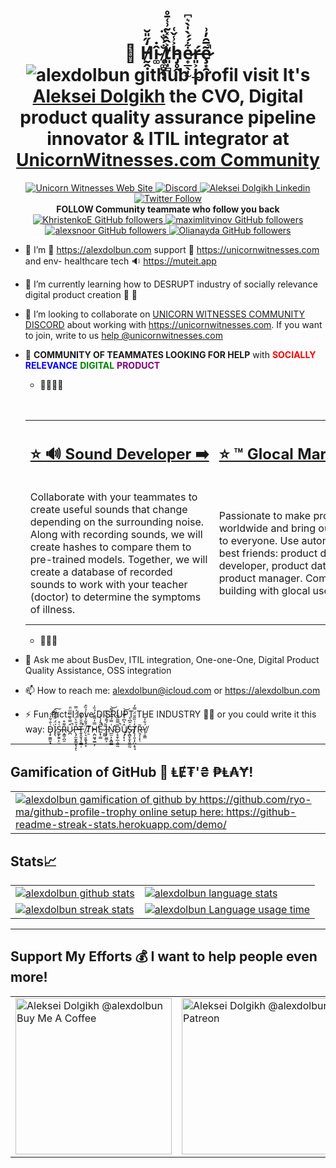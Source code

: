 <h1 align="center"> 🎴 H̸̰̭̒̋̎̆î̴͚̇ ̸̨͚̮̥̐͗̐̈ͅt̸͈̩̻͐̂̀̽͂͗͑̄̊h̵̡̥̭͐̾̌͑e̷̟̲̖̩̫͋́́̀̍̀͛͆ŕ̶͈͕̣̠̲ȩ̷͙̯͂̅̑̓͗̚ <img src="https://komarev.com/ghpvc/?username=alexdolbun&label=PEOPLE%20VISIT%20THIS%20PROFILE&color=blueviolet&style=flat-square" alt="alexdolbun github profil visit" /> It's <a href="https://alexdolbun.com?utm_content=githubhead&utm_medium=social&utm_source=github.com" target="_blank">Aleksei Dolgikh<a/> the CVO, Digital product quality assurance pipeline innovator & ITIL integrator at <a href="https://unicornwitnesses.com?utm_content=githubhead&utm_medium=social&utm_source=github.com" target="_blank">UnicornWitnesses.com Community<a/></h1>

<p align="center">
  <a href="https://unicornwitnesses.com" target="_blank">
    <img alt="Unicorn Witnesses Web Site" src="https://img.shields.io/badge/WWW%20of%20Unicorn%20Witnesses-FF6719?style=for-the-badge&logo=substack&logoColor=white">
   <a/>
  <a href="https://discord.gg/hKQc8SX9zP" target="_blank">
    <img alt="Discord" src="https://img.shields.io/discord/826069747179061260?logo=discord&logoColor=white&style=for-the-badge">
   <a/>
  <a href="https://linkedin.com/in/alexdolbun" target="_blank">
    <img alt="Aleksei Dolgikh Linkedin" src="https://img.shields.io/badge/LinkedIn-0077B5?style=for-the-badge&logo=linkedin&logoColor=white">
  <a/>
  <a href="https://twitter.com/alexdolbun" target="_blank">
    <img alt="Twitter Follow" src="https://img.shields.io/twitter/follow/alexdolbun?color=blue&label=FOLLOW%20ME&logo=twitter&style=for-the-badge">
  <a/>
    </br>
  <strong> FOLLOW Community teammate who follow you back  </strong>
 </br>
  <a href="https://twitter.com/KhristenkoE" target="_blank">
    <img alt="KhristenkoE GitHub followers" src="https://img.shields.io/github/followers/KhristenkoE?label=FOLLOW%20KhristenkoE&logo=github&style=for-the-badge">
  <a/>
  <a href="https://twitter.com/maximlitvinov" target="_blank">
    <img alt="maximlitvinov GitHub followers" src="https://img.shields.io/github/followers/maximlitvinov?label=FOLLOW%20MaximLitvinov&logo=github&style=for-the-badge">
  <a/>
  <a href="https://twitter.com/alexsnoor" target="_blank">
    <img alt="alexsnoor GitHub followers" src="https://img.shields.io/github/followers/alexsnoor?label=FOLLOW%20AlexVerevkin&logo=github&style=for-the-badge">
  <a/>
  <a href="https://twitter.com/Olianayda" target="_blank">
    <img alt="Olianayda GitHub followers" src="https://img.shields.io/github/followers/Olianayda?label=FOLLOW%20OliaNayda&logo=github&style=for-the-badge">
  <a/>
</p>

    
- 🔭 I’m 🎴 <a href="https://alexdolbun.com?utm_content=githubtext&utm_medium=social&utm_source=github.com" target="_blank">https://alexdolbun.com<a/> support 🦄 <a href="https://unicornwitnesses.com" target="_blank">https://unicornwitnesses.com<a/> and env- healthcare tech 🔉 <a href="https://muteit.app?utm_content=githubtext&utm_medium=social&utm_source=github.com" target="_blank">https://muteit.app<a/>
- 🌱 I’m currently learning how to DESRUPT industry of socially relevance digital product creation 🚀 🦄
- 👯 I’m looking to collaborate on <a href="https://discord.gg/hKQc8SX9zP" target="_blank">UNICORN WITNESSES COMMUNITY DISCORD<a/> about working with <a href="https://unicornwitnesses.com?utm_content=githubtextdiscord&utm_medium=social&utm_source=github.com" target="_blank">https://unicornwitnesses.com<a/>. If you want to join, write to us <a target="_blank" href="mailto:help@unicornwitnesses.com?subject=Hi%20the%20Unicorn%20Witnesses%20Community!&amp;body=Let's%20collaborate!%20🦄">help @unicornwitnesses.com</a>
- 🤔 **COMMUNITY OF TEAMMATES LOOKING FOR HELP** with <a style="color:red">**SOCIALLY**</a> <span style="color:blue">**RELEVANCE**</span> <span style="color:green">**DIGITAL**</span> <span style="color:purple">**PRODUCT**</span> 
    - 📢📢📢🆘  
    
    <table align="center" cellspacing="0" cellpadding="0" border="0">
      <caption>Table with a list of roles and descriptions of expectations of the teammates we are looking for. Swipe left 🙏</caption>
      <tr>
        <td nowrap>
          <h2><a href="https://unicornwitnesses.com?utm_content=githubtablesounddev&utm_medium=social&utm_source=github.com" target="_blank"> ⭐️ 🔊 Sound Developer ➡️</a></h2>
        </td>
        <td nowrap>
          <h2><a href="https://unicornwitnesses.com?utm_content=githubtableglocalmarketer&utm_medium=social&utm_source=github.com" target="_blank">⭐️ ™️ Glocal Marketer ➡️</a></h2>
        </td>
        <td nowrap>
          <h2><a href="https://unicornwitnesses.com?utm_content=githubtabledevopsgcdn&utm_medium=social&utm_source=github.com" target="_blank">⭐️ 🥑 DevOps Global CDN ➡️</a></h2>
        </td>
        <td nowrap>
           <h2><a href="https://unicornwitnesses.com?utm_content=githubtablecommunitymanager&utm_medium=social&utm_source=github.com" target="_blank">⭐️ 🖍️ Community Manager ➡️</a></h2>
        </td>
        <td nowrap>
           <h2><a href="https://unicornwitnesses.com?utm_content=githubtableuidev&utm_medium=social&utm_source=github.com" target="_blank">⭐️ 👤🌐 UI Developer ➡️</a></h2>
        </td>
        <td nowrap>
           <h2><a href="https://unicornwitnesses.com?utm_content=githubtablemobdev&utm_medium=social&utm_source=github.com" target="_blank">⭐️ 📱 Mobile Developer ➡️</a></h2>
        </td>
        <td nowrap>
           <h2><a href="https://unicornwitnesses.com?utm_content=githubtabledigitalresearcher&utm_medium=social&utm_source=github.com" target="_blank">⭐️ 🔍 Digital Researcher ➡️</a></h2>
        </td>
        <td nowrap>
           <h2><a href="https://unicornwitnesses.com?utm_content=githubtableproductanalytic&utm_medium=social&utm_source=github.com" target="_blank">⭐️ 📈📉 Product Analytic ➡️</a></h2>
        </td>
        <td nowrap>
           <h2><a href="https://unicornwitnesses.com?utm_content=githubtableqa&utm_medium=social&utm_source=github.com" target="_blank">⭐️ 🤔 Quality assurance ➡️</a></h2>
        </td>
        <td nowrap>
           <h2><a href="https://unicornwitnesses.com?utm_content=githubtablecatengineer&utm_medium=social&utm_source=github.com" target="_blank">⭐️ 🇺🇳 CAT-system Engineer ➡️</a></h2>
        </td>
      </tr>
      <tr>
        <td>
          Collaborate with your teammates to create useful sounds that change depending on the surrounding noise. Along with recording sounds, we will create hashes to compare them to pre-trained models. Together, we will create a database of recorded sounds to work with your teacher (doctor) to determine the symptoms of illness.
        </td>
        <td>
           Passionate to make product worldwide and bring our solutions to everyone. Use automation and best friends: product designer, ui developer, product data analyst, product manager. Communication building with glocal users.
        </td>
        <td>
           By collaborating with the team, we'll work together to deliver our innovations to 200 cities around the world (with the help of @cloudflare of course 😉 ) and move into serverless solutions to save money on mine-type deliveries. Absolute freedom to post your innovations openly and help from the team to promote the developed solutions at g2.com and other software stores.
        </td>
        <td>
          Collaborate with team members and our community to co-build strategies for global social growth. Helping newcomers, rules for advancement, and a course that we will find with you for years to come as we move from innovation to realisation.
        </td>
        <td>
          Real data prototypes creation. Involved at A/B testing. Familiar with simple design principles. Strong teammate for designer, product manager and product analyst.
        </td>
        <td>
          With your teammates, we'll create a system that takes into account the guidelines of the major mobile app delivery tables. You will dictate to us your terms for development on mobile platforms.
        </td>
        <td>
          Help product designer to conduct interviews, create hypothesis and hypothesis checking with data analyst. Help team to be update with user feedback. Teamwork with designer, product manager, ui developer, data analyst.
        </td>
        <td>
           A/B testing and hypothesis creation and checking. Work with product metrics and research data. Teamwork. Best friends: product manager, product designer, ui developer, glocal marketer.
        </td>
        <td>
           Together with teammates, work through the quality assurance of the digital product delivery pipeline. From innovation to implementation. Together we will reduce the loss of context and automate the linking of the requirements and task management system.
        </td>
         <td>
           Creating with the team a system to deliver 46+ languages to 200 cities. Adding OSS solutions to this system and creating an interface for users who are willing to help make the product glocal.
        </td>
      </tr>
    </table>
    
    - 📢📢🆘
    
- 💬 Ask me about BusDev, ITIL integration, One-one-One, Digital Product Quality Assistance, OSS integration
- 📫 How to reach me: alexdolbun@icloud.com or <a href="https://alexdolbun.com" target="_blank">https://alexdolbun.com<a/>
- ⚡ Fun fact: I love DISRUPT THE INDUSTRY 🦄🚀 or you could write it this way: Ḑ̵̠̫͇̮͓͗̐͋̍͘͝͠Í̷͓̖̈́̈͋̌̃̑͠S̶͚̙̱͍̙̤͑̊R̴̝̳̩̪̯͌͒Û̷̪̿͛͊̿̅̈̎̚P̶̨̡̫̫̙̳̞̖̝̉̎̀̈́̈́́̿ͅT̶͍̥̬̘̞̼͇̩̈̄̆̆̊̽͂̚̚ ̸̜͉̱̯̱͓̘͙̈́̄͂̉͐̔̍̉̏̂Ṯ̸̓͊Ḥ̴̪͖̘̫̲̞̗̿̓͌̆̓̉̏̍̕E̷͙̹̳̋̂̒̀̾͘̚ ̷͚̺̎͐I̵̧̜̬̳͕̍́͌́̏̔̅N̴̛̛̲̫̣̦͓̻̳͗̿́̅̓̑͌͝D̴̦̥̱̹̲̖͚̰̃̿̃͂̐̀̓̚Ų̸̡͙͔̂̔͆͗̈̅̾̕͝S̶̨̻͓̯̟͈̫̰̍̂͆̔T̸̢͎͈͎̗̺͙̠̘̓͑̏̎̆̈́̿̒R̵͈̗̜̙̹͂Ý̸̹͈̳͋̍͂
    
---
   
## Gamification of GitHub 🎰 ⱠɆ₮'₴ ₱Ⱡ₳Ɏ!
    
<table align="center" cellspacing="0" cellpadding="0" border="0">
   <tr>
    <td>
      <a href="https://alexdolbun.com" target="_blank">
        <img src="https://github-profile-trophy.vercel.app/?username=alexdolbun&theme=darkhub&margin-w=15&margin-h=15&no-frame=true&row=1&no-bg=true" alt="alexdolbun gamification of github by https://github.com/ryo-ma/github-profile-trophy online setup here: https://github-readme-streak-stats.herokuapp.com/demo/">
      <a/>
    </td>
   </tr>
</table>  
    
## Stats📈
    
<table align="center" cellspacing="0" cellpadding="0" border="0">
   <tr>
    <td>
      <a href="https://alexdolbun.com" target="_blank">
        <img src="https://github-readme-stats.vercel.app/api?username=alexdolbun&show_icons=true&include_all_commits=true&theme=github_dark&hide_border=true" alt="alexdolbun github stats">
      <a/>
    </td>
    <td>
      <a href="https://alexdolbun.com" target="_blank">
        <img src="https://github-readme-stats.vercel.app/api/top-langs/?username=alexdolbun&theme=github_dark&layout=compact&hide_border=true" alt="alexdolbun language stats">
      <a/>
    </td>
   </tr>
  <tr>
  <tr>
    <td>
      <a href="https://alexdolbun.com" target="_blank">
        <img src="https://github-readme-streak-stats.herokuapp.com?user=alexdolbun&theme=tokyonight_duo&hide_border=true" alt="alexdolbun streak stats">
      <a/>
    </td>
    <td>
      <a href="https://alexdolbun.com" target="_blank">
        <img src="https://github-readme-stats.vercel.app/api/pin/?username=alexdolbun&repo=alexdolbun&theme=github_dark&hide_border=true" alt="alexdolbun Language usage time">
      <a/>
    </td>
   </tr>
</table>
      
---
    
## Support My Efforts 💰 I want to help people even more!
<table align="center" cellspacing="0" cellpadding="0" border="0">
  <tr>
  <td>
    <a href="https://www.buymeacoffee.com/alexdolbun" target="_blank"><img src="https://cdn.buymeacoffee.com/buttons/v2/default-yellow.png" alt="Aleksei Dolgikh @alexdolbun Buy Me A Coffee" width="250" >
    </a>
  </td>
  <td>
    <a href="https://www.patreon.com/alexdolbun" target="_blank"><img src="https://img.shields.io/badge/Patreon-F96854?style=for-the-badge&logo=patreon&logoColor=white" alt="Aleksei Dolgikh @alexdolbun Patreon" width="250" >
    </a>
  </td>
  </tr>
</table>
